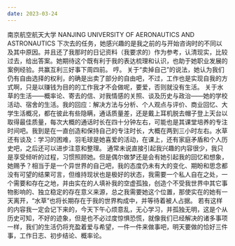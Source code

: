 ```yaml
---
date: 2023-03-24
---
```


南京航空航天大学
NANJING UNIVERSITY OF AERONAUTICS AND ASTRONAUTICS
下次去的任务，她感兴趣的是我之前的与开始咨询时的不同以及其中原因。并且还了我那时的日记资料（我要求的）作为参考，认清现实，比较过去，给出答案。她期待这个既有利于我的表达梳理和认识，也助于她职业发展的案例经验。共赢互利三好事下周四前。
哼。
关于“卖掉自己”的说法，她认为我们仍有自由选择的权利，的确是出卖了部分的自由吧，不过，工作也是实现自我的方式啊，只是以赚钱为目的的工作我才不会做呢，要爱，否则就没有生活。
关于水草的生活——概率论、寄去的信、对我情感的关照、谈及历史与政治——她的学校活动、宿舍的生活。我的回应：解决方法与分析、个人观点与评价、商业回忆、大学生活概况，都在彼此有些隐瞒，通话质量差，还是戴上耳机脱去帽子登上天台以取得最佳质量，每次大概的通话时长在四十分钟左右，可能也是其课堂培养的专注时间吧。我到是在一直创造和保持自己的专注时长，大概在两到三小时左右。水草还有谈及：学习的困难，羽毛球是她喜爱的活动，在课上，还有家庭矛盾和个人历史吧，之后还可以进步注意和整理。
通常未说直接引起我兴趣的内容很少，我只是享受倾听的过程，习惯照顾她。但是偶尔做梦还是会有她引起我的回忆和想象，她赐予？相当于是一个异世界的自己吧，我的态度仍未有大的变化、期盼和思念都没有可望的结果可言，但维持现状也是极好的状态，我需要一个私人自在之处，一个需要和存在之地，并由实在的人填补我的空虚孤独，创造个不受我世界中其它事物影响的、独立稳定的存在意义来源，总之我需要她这个位置，那使实在的她有一天离开，“水草”也将长期存在于我的世界构成中，并等待着被人占据。
若有这样的内容我一定会记下来的，今天下午心烦意乱，无心学习，并孤独无明，这是个从历史可知，不好的迹象，但是也不必过度惊惧恐慌，就像我们已经解决的诸多事项一样，我们的生活仍将充盈着爱与希望，一件一件来做事吧，明天要做的恰好三件事，工作日志、初步结论、概率论。
